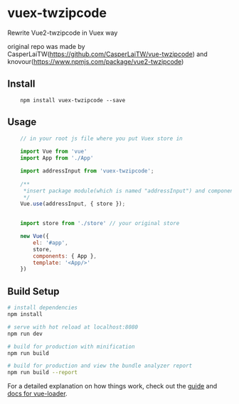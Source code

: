 # vuex-twzipcode

Rewrite Vue2-twzipcode in Vuex way 

original repo was made by CasperLaiTW(https://github.com/CasperLaiTW/vue-twzipcode) and knovour(https://www.npmjs.com/package/vue2-twzipcode)

## Install
```
    npm install vuex-twzipcode --save
```

## Usage
```js
    // in your root js file where you put Vuex store in 
    
    import Vue from 'vue'
    import App from './App'

    import addressInput from 'vuex-twzipcode';
    
    /**
     *insert package module(which is named "addressInput") and components
     */
    Vue.use(addressInput, { store }); 
    

    import store from './store' // your original store

    new Vue({
        el: '#app',
        store,
        components: { App },
        template: '<App/>'
    })
```

## Build Setup

``` bash
# install dependencies
npm install

# serve with hot reload at localhost:8080
npm run dev

# build for production with minification
npm run build

# build for production and view the bundle analyzer report
npm run build --report
```

For a detailed explanation on how things work, check out the [guide](http://vuejs-templates.github.io/webpack/) and [docs for vue-loader](http://vuejs.github.io/vue-loader).
